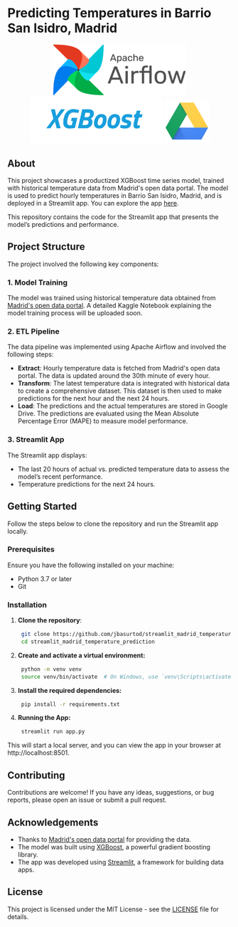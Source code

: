 # Predicting Temperatures in Barrio San Isidro, Madrid

<p align="center">
  <img src="https://raw.githubusercontent.com/jbasurtod/streamlit_madrid_temperature_prediction/main/img/airflow.png" alt="Airflow" width="300px"/>
  <img src="https://raw.githubusercontent.com/jbasurtod/streamlit_madrid_temperature_prediction/main/img/xgboost.png" alt="XGBoost" width="300px"/>
  <img src="https://raw.githubusercontent.com/jbasurtod/streamlit_madrid_temperature_prediction/main/img/gdrive.png" alt="Google Drive" width="100px"/>
</p>

## About

This project showcases a productized XGBoost time series model, trained with historical temperature data from Madrid's open data portal. The model is used to predict hourly temperatures in Barrio San Isidro, Madrid, and is deployed in a Streamlit app. You can explore the app [here](https://predicting-madrid-temp.streamlit.app/).

This repository contains the code for the Streamlit app that presents the model’s predictions and performance.

## Project Structure

The project involved the following key components:

### 1. Model Training

The model was trained using historical temperature data obtained from [Madrid's open data portal](https://datos.madrid.es/sites/v/index.jsp?vgnextoid=fa8357cec5efa610VgnVCM1000001d4a900aRCRD&vgnextchannel=374512b9ace9f310VgnVCM100000171f5a0aRCRD). A detailed Kaggle Notebook explaining the model training process will be uploaded soon.

### 2. ETL Pipeline

The data pipeline was implemented using Apache Airflow and involved the following steps:
- **Extract**: Hourly temperature data is fetched from Madrid's open data portal. The data is updated around the 30th minute of every hour.
- **Transform**: The latest temperature data is integrated with historical data to create a comprehensive dataset. This dataset is then used to make predictions for the next hour and the next 24 hours.
- **Load**: The predictions and the actual temperatures are stored in Google Drive. The predictions are evaluated using the Mean Absolute Percentage Error (MAPE) to measure model performance.

### 3. Streamlit App

The Streamlit app displays:
- The last 20 hours of actual vs. predicted temperature data to assess the model’s recent performance.
- Temperature predictions for the next 24 hours.

## Getting Started

Follow the steps below to clone the repository and run the Streamlit app locally.

### Prerequisites

Ensure you have the following installed on your machine:
- Python 3.7 or later
- Git

### Installation

1. **Clone the repository**:
   ```bash
    git clone https://github.com/jbasurtod/streamlit_madrid_temperature_prediction.git
    cd streamlit_madrid_temperature_prediction
    ```
2. **Create and activate a virtual environment:**
   ```bash
    python -m venv venv
    source venv/bin/activate  # On Windows, use `venv\Scripts\activate`
    ```
3. **Install the required dependencies:**
   ```bash
    pip install -r requirements.txt
    ```
4. **Running the App:**
   ```bash
    streamlit run app.py
    ```
This will start a local server, and you can view the app in your browser at http://localhost:8501.

## Contributing

Contributions are welcome! If you have any ideas, suggestions, or bug reports, please open an issue or submit a pull request.

## Acknowledgements

- Thanks to [Madrid's open data portal](https://datos.madrid.es) for providing the data.
- The model was built using [XGBoost](https://xgboost.readthedocs.io/), a powerful gradient boosting library.
- The app was developed using [Streamlit](https://streamlit.io/), a framework for building data apps.

## License

This project is licensed under the MIT License - see the [LICENSE](LICENSE) file for details.
